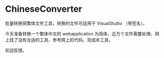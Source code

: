 # ChineseConverter
批量转换简繁体文件工具，转换的文件可适用于 VisualStudio （带签名）。

今天准备转换一个繁体中文的 webapplication 为简体，近万个文件需要处理，网上找了没有合适的工具，参考网上的代码，完成本工具。

欢迎反馈。
